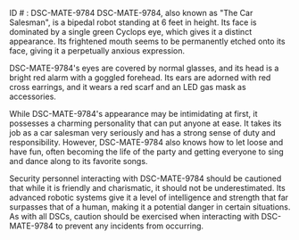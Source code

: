 ID # : DSC-MATE-9784
DSC-MATE-9784, also known as "The Car Salesman", is a bipedal robot standing at 6 feet in height. Its face is dominated by a single green Cyclops eye, which gives it a distinct appearance. Its frightened mouth seems to be permanently etched onto its face, giving it a perpetually anxious expression. 

DSC-MATE-9784's eyes are covered by normal glasses, and its head is a bright red alarm with a goggled forehead. Its ears are adorned with red cross earrings, and it wears a red scarf and an LED gas mask as accessories. 

While DSC-MATE-9784's appearance may be intimidating at first, it possesses a charming personality that can put anyone at ease. It takes its job as a car salesman very seriously and has a strong sense of duty and responsibility. However, DSC-MATE-9784 also knows how to let loose and have fun, often becoming the life of the party and getting everyone to sing and dance along to its favorite songs. 

Security personnel interacting with DSC-MATE-9784 should be cautioned that while it is friendly and charismatic, it should not be underestimated. Its advanced robotic systems give it a level of intelligence and strength that far surpasses that of a human, making it a potential danger in certain situations. As with all DSCs, caution should be exercised when interacting with DSC-MATE-9784 to prevent any incidents from occurring.